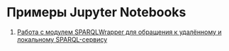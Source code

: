 # Примеры Jupyter Notebooks
1. [Работа с модулем SPARQLWrapper для обращения к удалённому и локальному SPARQL-сервису](https://github.com/dm-fedorov/Jupyter-Notebooks/blob/master/SPARQLWrapper.ipynb)
